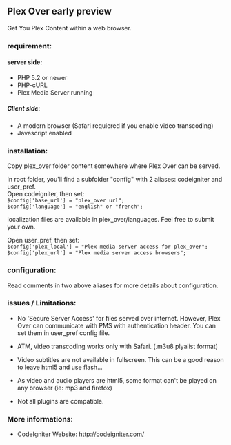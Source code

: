 ## Plex Over early preview
Get You Plex Content within a web browser.

### requirement: 
#### server side:  
- PHP 5.2 or newer
- PHP-cURL
- Plex Media Server running

##### Client side:  
- A modern browser (Safari requiered if you enable video transcoding)
- Javascript enabled

### installation:
Copy plex_over folder content somewhere where Plex Over can be served.  

In root folder, you'll find a subfolder "config" with 2 aliases: codeigniter and user_pref.  
Open codeigniter, then set:  
`$config['base_url'] = "plex_over url";`  
`$config['language'] = "english" or "french";`  

localization files are available in plex_over/languages. Feel free to submit your own.

Open user_pref, then set:  
`$config['plex_local'] = "Plex media server access for plex_over";`  
`$config['plex_url'] = "Plex media server access browsers";`

### configuration:
Read comments in two above aliases for more details about configuration.

### issues / Limitations:
- No 'Secure Server Access' for files served over internet.
However, Plex Over can communicate with PMS with authentication header. You can set them in user_pref config file.

- ATM, video transcoding works only with Safari. (.m3u8 plyalist format)

- Video subtitles are not available in fullscreen. This can be a good reason to leave html5 and use flash...

- As video and audio players are html5, some format can't be played on any browser (ie: mp3 and firefox)

- Not all plugins are compatible.

### More informations:
- CodeIgniter Website: http://codeigniter.com/